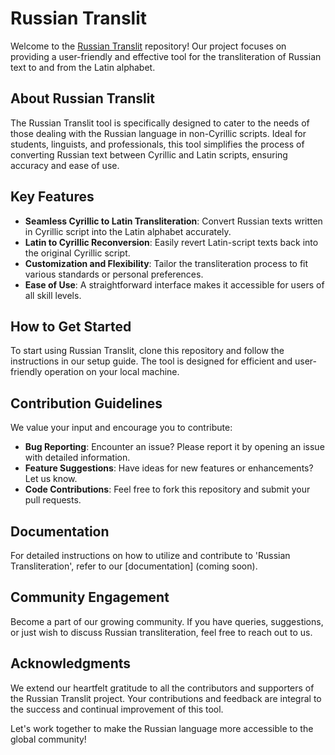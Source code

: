 # Russian Translit

Welcome to the [Russian Translit](https://translit.cc/) repository! Our project focuses on providing a user-friendly and effective tool for the transliteration of Russian text to and from the Latin alphabet.

## About Russian Translit

The Russian Translit tool is specifically designed to cater to the needs of those dealing with the Russian language in non-Cyrillic scripts. Ideal for students, linguists, and professionals, this tool simplifies the process of converting Russian text between Cyrillic and Latin scripts, ensuring accuracy and ease of use.

## Key Features

- **Seamless Cyrillic to Latin Transliteration**: Convert Russian texts written in Cyrillic script into the Latin alphabet accurately.
- **Latin to Cyrillic Reconversion**: Easily revert Latin-script texts back into the original Cyrillic script.
- **Customization and Flexibility**: Tailor the transliteration process to fit various standards or personal preferences.
- **Ease of Use**: A straightforward interface makes it accessible for users of all skill levels.

## How to Get Started

To start using Russian Translit, clone this repository and follow the instructions in our setup guide. The tool is designed for efficient and user-friendly operation on your local machine.

## Contribution Guidelines

We value your input and encourage you to contribute:
- **Bug Reporting**: Encounter an issue? Please report it by opening an issue with detailed information.
- **Feature Suggestions**: Have ideas for new features or enhancements? Let us know.
- **Code Contributions**: Feel free to fork this repository and submit your pull requests.

## Documentation

For detailed instructions on how to utilize and contribute to 'Russian Transliteration', refer to our [documentation] (coming soon).

## Community Engagement

Become a part of our growing community. If you have queries, suggestions, or just wish to discuss Russian transliteration, feel free to reach out to us.

## Acknowledgments

We extend our heartfelt gratitude to all the contributors and supporters of the Russian Translit project. Your contributions and feedback are integral to the success and continual improvement of this tool.

Let's work together to make the Russian language more accessible to the global community!
